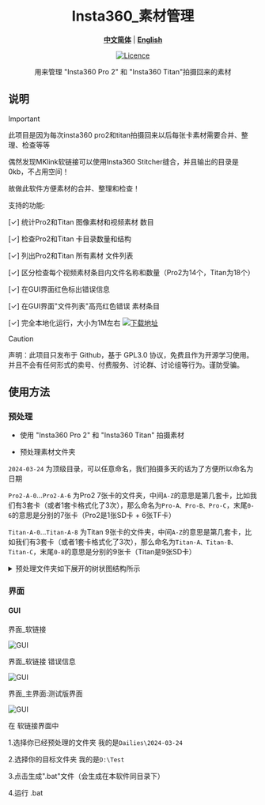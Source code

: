 <div align="center">

# Insta360_素材管理

[**中文简体**](./README.md) | [**English**](./README_en_US.md)

[![Licence](https://img.shields.io/badge/LICENSE-GPL3.0-green.svg?style=for-the-badge)](https://github.com/Han-Zhong/Insta360_MaterialOrganization/blob/main/LICENSE)

用来管理 "Insta360 Pro 2" 和 "Insta360 Titan"拍摄回来的素材

</div>

## 说明

> [!IMPORTANT]
> 此项目是因为每次insta360 pro2和titan拍摄回来以后每张卡素材需要合并、整理、检查等等
>
> 偶然发现MKlink软链接可以使用Insta360 Stitcher缝合，并且输出的目录是0kb，不占用空间！
>
> 故做此软件方便素材的合并、整理和检查！

支持的功能:

[✓] 统计Pro2和Titan 图像素材和视频素材 数目

[✓] 检查Pro2和Titan 卡目录数量和结构

[✓] 列出Pro2和Titan 所有素材 文件列表

[✓] 区分检查每个视频素材条目内文件名称和数量（Pro2为14个，Titan为18个）

[✓] 在GUI界面红色标出错误信息

[✓] 在GUI界面"文件列表"高亮红色错误 素材条目

[✓] 完全本地化运行，大小为1M左右 [![下载地址](https://img.shields.io/badge/软件下载-release-green)](https://github.com/Han-Zhong/Insta360_MaterialOrganization/blob/main/LICENSE)

> [!CAUTION]
> 声明：此项目只发布于 Github，基于 GPL3.0 协议，免费且作为开源学习使用。并且不会有任何形式的卖号、付费服务、讨论群、讨论组等行为。谨防受骗。


## 使用方法

### 预处理

- 使用 "Insta360 Pro 2" 和 "Insta360 Titan" 拍摄素材

- 预处理素材文件夹

``2024-03-24`` 为顶级目录，可以任意命名，我们拍摄多天的话为了方便所以命名为日期

``Pro2-A-0``...``Pro2-A-6`` 为Pro2 7张卡的文件夹，中间``A-Z``的意思是第几套卡，比如我们有3套卡（或者1套卡格式化了3次），那么命名为``Pro-A、Pro-B、Pro-C``，末尾``0-6``的意思是分别的7张卡（Pro2是1张SD卡 + 6张TF卡）

``Titan-A-0``...``Titan-A-8`` 为Titan 9张卡的文件夹，中间``A-Z``的意思是第几套卡，比如我们有3套卡（或者1套卡格式化了3次），那么命名为``Titan-A、Titan-B、Titan-C``，末尾``0-8``的意思是分别的9张卡（Titan是9张SD卡）

<details>
  <summary>
    预处理文件夹如下展开的树状图结构所示
  </summary>
  
```shell
2024-03-24
├─ Pro2-A-0
│    ├─ .LOST.DIR
│    ├─ .pro_suc
│    └─ VID_20240324_090228
│           ├─ origin_1_lrv.mp4
│           ├─ origin_2_lrv.mp4
│           ├─ origin_3_lrv.mp4
│           ├─ origin_4_lrv.mp4
│           ├─ origin_5_lrv.mp4
│           ├─ origin_6_lrv.mp4
│           ├─ preview.mp4
│           └─ pro.prj
├─ Pro2-A-1
│    ├─ .pro_suc
│    ├─ DCIM
│    ├─ EVENT
│    └─ VID_20240324_090228
│           └─ origin_1.mp4
├─ Pro2-A-2
│    ├─ .pro_suc
│    ├─ DCIM
│    ├─ EVENT
│    └─ VID_20240324_090228
│           └─ origin_2.mp4
├─ Pro2-A-3
│    ├─ .pro_suc
│    ├─ DCIM
│    ├─ EVENT
│    └─ VID_20240324_090228
│           └─ origin_3.mp4
├─ Pro2-A-4
│    ├─ .pro_suc
│    ├─ DCIM
│    ├─ EVENT
│    └─ VID_20240324_090228
│           └─ origin_4.mp4
├─ Pro2-A-5
│    ├─ .pro_suc
│    ├─ DCIM
│    ├─ EVENT
│    └─ VID_20240324_090228
│           └─ origin_5.mp4
├─ Pro2-A-6
│    ├─ .pro_suc
│    ├─ DCIM
│    ├─ EVENT
│    └─ VID_20240324_090228
│           └─ origin_6.mp4
├─ Titan-A-0
│    ├─ .LOST.DIR
│    ├─ .pro_suc
│    ├─ AMBA
│    ├─ EVENT
│    ├─ PIC_20240324_183332
│    │    ├─ gyro.mp4
│    │    ├─ origin_1_1.jpg
│    │    ├─ origin_1_2.jpg
│    │    ├─ origin_1_3.jpg
│    │    ├─ origin_1_4.jpg
│    │    ├─ origin_1_5.jpg
│    │    ├─ origin_1_6.jpg
│    │    ├─ origin_1_7.jpg
│    │    ├─ origin_1_8.jpg
│    │    ├─ origin_2_1.jpg
│    │    ├─ origin_2_2.jpg
│    │    ├─ origin_2_3.jpg
│    │    ├─ origin_2_4.jpg
│    │    ├─ origin_2_5.jpg
│    │    ├─ origin_2_6.jpg
│    │    ├─ origin_2_7.jpg
│    │    ├─ origin_2_8.jpg
│    │    ├─ origin_3_1.jpg
│    │    ├─ origin_3_2.jpg
│    │    ├─ origin_3_3.jpg
│    │    ├─ origin_3_4.jpg
│    │    ├─ origin_3_5.jpg
│    │    ├─ origin_3_6.jpg
│    │    ├─ origin_3_7.jpg
│    │    ├─ origin_3_8.jpg
│    │    ├─ pro.prj
│    │    └─ thumbnail.jpg
│    └─ VID_20240324_095334
│           ├─ origin_1_lrv.mp4
│           ├─ origin_2_lrv.mp4
│           ├─ origin_3_lrv.mp4
│           ├─ origin_4_lrv.mp4
│           ├─ origin_5_lrv.mp4
│           ├─ origin_6_lrv.mp4
│           ├─ origin_7_lrv.mp4
│           ├─ origin_8_lrv.mp4
│           ├─ preview.mp4
│           └─ pro.prj
├─ Titan-A-1
│    ├─ .pro_suc
│    ├─ AMBA
│    ├─ EVENT
│    ├─ PIC_20240324_183332
│    │    ├─ origin_1_1.dng
│    │    ├─ origin_2_1.dng
│    │    └─ origin_3_1.dng
│    └─ VID_20240324_095334
│           └─ origin_1.mp4
├─ Titan-A-2
│    ├─ .pro_suc
│    ├─ AMBA
│    ├─ EVENT
│    ├─ PIC_20240324_183332
│    │    ├─ origin_1_2.dng
│    │    ├─ origin_2_2.dng
│    │    └─ origin_3_2.dng
│    └─ VID_20240324_095334
│           └─ origin_2.mp4
├─ Titan-A-3
│    ├─ .pro_suc
│    ├─ AMBA
│    ├─ EVENT
│    ├─ PIC_20240324_183332
│    │    ├─ origin_1_3.dng
│    │    ├─ origin_2_3.dng
│    │    └─ origin_3_3.dng
│    └─ VID_20240324_095334
│           └─ origin_3.mp4
├─ Titan-A-4
│    ├─ .pro_suc
│    ├─ AMBA
│    ├─ EVENT
│    ├─ PIC_20240324_183332
│    │    ├─ origin_1_4.dng
│    │    ├─ origin_2_4.dng
│    │    └─ origin_3_4.dng
│    └─ VID_20240324_095334
│           └─ origin_4.mp4
├─ Titan-A-5
│    ├─ .LOST.DIR
│    ├─ .pro_suc
│    ├─ AMBA
│    ├─ EVENT
│    ├─ PIC_20240324_183332
│    │    ├─ origin_1_5.dng
│    │    ├─ origin_2_5.dng
│    │    └─ origin_3_5.dng
│    └─ VID_20240324_095334
│           └─ origin_5.mp4
├─ Titan-A-6
│    ├─ .pro_suc
│    ├─ AMBA
│    ├─ EVENT
│    ├─ PIC_20240324_183332
│    │    ├─ origin_1_6.dng
│    │    ├─ origin_2_6.dng
│    │    └─ origin_3_6.dng
│    └─ VID_20240324_095334
│           └─ origin_6.mp4
├─ Titan-A-7
│    ├─ .pro_suc
│    ├─ AMBA
│    ├─ EVENT
│    ├─ PIC_20240324_183332
│    │    ├─ origin_1_7.dng
│    │    ├─ origin_2_7.dng
│    │    └─ origin_3_7.dng
│    └─ VID_20240324_095334
│           └─ origin_7.mp4
└─ Titan-A-8
       ├─ .pro_suc
       ├─ AMBA
       ├─ EVENT
       ├─ PIC_20240324_183332
       │    ├─ origin_1_8.dng
       │    ├─ origin_2_8.dng
       │    └─ origin_3_8.dng
       └─ VID_20240324_095334
              └─ origin_8.mp4
```
</details>


### 界面

#### GUI

界面_软链接

![GUI](https://raw.githubusercontent.com/Han-Zhong/Insta360_MaterialOrganization/main/docs/gui_mklink.png)

界面_软链接 错误信息

![GUI](https://raw.githubusercontent.com/Han-Zhong/Insta360_MaterialOrganization/main/docs/gui_mklink_error.png)

界面_主界面:测试版界面

![GUI](https://raw.githubusercontent.com/Han-Zhong/Insta360_MaterialOrganization/main/docs/gui_main.png)

在 软链接界面中

1.选择你已经预处理的文件夹 我的是``Dailies\2024-03-24``

2.选择你的目标文件夹 我的是``D:\Test``

3.点击生成".bat"文件（会生成在本软件同目录下）

4.运行 .bat
